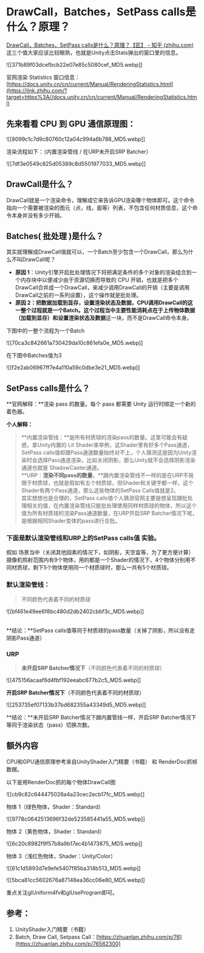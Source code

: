 # DrawCall，Batches，SetPass calls是什么？原理？
[DrawCall，Batches，SetPass calls是什么？原理？【匠】 - 知乎 (zhihu.com)](https://zhuanlan.zhihu.com/p/353856280)
这三个值大家应该比较眼熟，也就是Unity点击Stats弹出的窗口里的信息。

![[371b89f03dcefbcb22e07e85c5080cef_MD5.webp]]

官网渲染 Statistics 窗口信息：[https://docs.unity.cn/cn/current/Manual/RenderingStatistics.html](https://link.zhihu.com/?target=https%3A//docs.unity.cn/cn/current/Manual/RenderingStatistics.html)

## 先来看看 CPU 到 GPU 通信原理图：

  

![[8099c1c7d9c80760c12a04c994a6b788_MD5.webp]]

渲染流程如下：（内置渲染管线 / 在URP未开启SRP Batcher）

![[7df3e0549c825d05389c8d5501977033_MD5.webp]]

## **D**rawCall是什么？

DrawCall就是一个渲染命令，理解成它来告诉GPU渲染哪个物体即可。这个命令指向一个需要被渲染的图元（点，线，面等）列表，不包含任何材质信息，这个命令本身并没有多少开销。

## **Batches(** 批处理 **)是什么？**

其实就理解成DrawCall值就可以，一个Batch至少包含一个DrawCall，那么为什么不叫DrawCall呢？

-   **原因 1**：Unity引擎开启批处理情况下将把满足条件的多个对象的渲染组合到一个内存块中以便减少由于资源切换而导致的 CPU 开销，也就是把多个DrawCall合并成一个DrawCall，来减少调用DrawCall的开销（主要是调用DrawCall之前的一系列设置），这个操作就是批处理。
-   **原因 2：**把数据加载到显存，设置渲染状态及数据，CPU调用DrawCall的这一整个过程就是一个Batch。这个过程当中主要性能消耗点在于**上传物体数据（加载到显存）**和**设置渲染状态及数据**这一块，而不是DrawCall命令本身。

下图中的一整个流程为一个Batch

  

![[70ca3c842661a730429da10c861efa0e_MD5.webp]]

在下图中Batches值为3

![[f2e2ab06967ff7e4a110a59c0dbe3e21_MD5.webp]]

## **SetPass calls是什么？**

**官网解释：**渲染 pass 的数量。每个 pass 都需要 Unity 运行时绑定一个新的着色器。

**个人解释：**

> **内置渲染管线：**是所有材质球的渲染pass的数量。这里可能会有疑惑，拿Unity内置的 Lit Shader来举例，这Shader里有好多个Pass通道，SetPass calls值却跟Pass通道数量始终对不上，个人猜测这是因为Unity渲染时会选择Pass通道渲染，比如关闭阴影，那么Unity就不会选择阴影渲染通道也就是 ShadowCaster通道。  
> **URP：**渲染不同pass的数量**，**跟内置渲染管线不一样的是在URP不局限于材质球，也就是假如有五个材质球，但Shader和关键字都一样，这个Shader有两个Pass通道，那么这些物体的SetPass Calls值就是2。  
> 其实想想也是合理的，SetPass calls值个人猜测官网主要是想呈现跟批处理相关的值，在内置渲染管线只能批处理使用同样材质球的物体，所以这个值为所有材质球的渲染Pass通道数量，在URP开启SRP Batcher情况下呢，是根据相同Shader变体的pass进行合批。

### 下面是**默认渲染管线**和**URP**上的SetPass calls值 实验。

假如 场景当中（关闭其他因素的情况下，如阴影，天空盒等，为了更方便计算）摄像机照射范围内有9个物体，用的都是一个Shader的情况下，4个物体分别用不同材质球，剩下5个物体使用同一个材质球时，那么一共有5个材质球。

### **默认渲染管线：**

> 不同颜色代表着不同的材质球  

![[bf461e49ee6f8bc480d2db2402cbbf3c_MD5.webp]]

​  
**结论：**SetPass calls值等同于材质球的pass数量（关掉了阴影，所以没有走阴影Pass通道）

### URP

> **未开启SRP Batcher情况下**（不同颜色代表着不同的材质球）

![[475156acaaf6d4fbf192eeabc677b2c5_MD5.webp]]

  
**开启SRP Batcher情况下**（不同颜色代表着不同的材质球）  

![[253735ef07133b37bd682355a43349d5_MD5.webp]]

  
**结论：**未开启SRP Batcher情况下跟内置管线一样，开启SRP Batcher情况下等同于渲染状态（pass）切换次数。

## 额外内容

CPU和GPU通信原理参考来自UnityShader入门精要（书籍） 和 RenderDoc抓帧数据。

以下是用RenderDoc抓的每个物体DrawCall图

![[cb9c82c644475028a4a23cec2ecb17fc_MD5.webp]]

物体 1（绿色物体，Shader：Standard）

![[9778c0642513696f32de523585441a55_MD5.webp]]

物体 2（黄色物体，Shader：Standard）

![[6c20c8982f9f57b8a9b17ec4b1473875_MD5.webp]]

物体 3（浅红色物体，Shader：Unity/Color）

![[61c1d5893d7e9efe5407f85ba314b513_MD5.webp]]

![[5bca81cc5602676a87148ea36cc06e80_MD5.webp]]

重点关注glUniform4fv和glUseProgram即可。

## 参考：

1.  UnityShader入门精要（书籍）
2.  Batch, Draw Call, Setpass Call：[https://zhuanlan.zhihu.com/p/76](https://zhuanlan.zhihu.com/p/76562300)